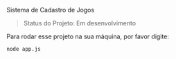 <hi>Sistema de Cadastro de Jogos</h1>

> Status do Projeto: Em desenvolvimento

Para rodar esse projeto na sua máquina, por favor digite:

```
node app.js
```